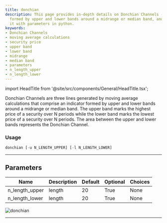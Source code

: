 ```yaml
---
title: donchian
description: This page provides in-depth details on Donchian Channels - an indicator
  formed by upper and lower bands around a midrange or median band, and how to use
  it with parameters in python.
keywords:
- Donchian Channels
- moving average calculations
- security price
- upper band
- lower band
- midrange
- median band
- parameters
- n_length_upper
- n_length_lower
---
```


import HeadTitle from '@site/src/components/General/HeadTitle.tsx';

<HeadTitle title="stocks/ta/donchian - Reference | OpenBB Terminal Docs" />

Donchian Channels are three lines generated by moving average calculations that comprise an indicator formed by upper and lower bands around a midrange or median band. The upper band marks the highest price of a security over N periods while the lower band marks the lowest price of a security over N periods. The area between the upper and lower bands represents the Donchian Channel.

### Usage

```python
donchian [-u N_LENGTH_UPPER] [-l N_LENGTH_LOWER]
```

---

## Parameters

| Name | Description | Default | Optional | Choices |
| ---- | ----------- | ------- | -------- | ------- |
| n_length_upper | length | 20 | True | None |
| n_length_lower | length | 20 | True | None |

![donchian](https://user-images.githubusercontent.com/46355364/154310472-6cd5805f-b87f-4668-85a1-3e5dd7267848.png)

---
